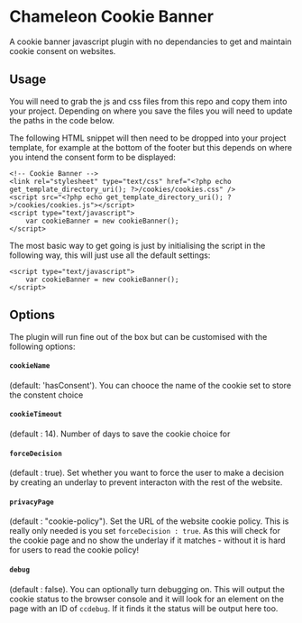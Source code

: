 # Chameleon Cookie Banner
A cookie banner javascript plugin with no dependancies to get and maintain cookie consent on websites. 


## Usage
You will need to grab the js and css files from this repo and copy them into your project. Depending on where you save the files you will need to update the paths in the code below.

The following HTML snippet will then need to be dropped into your project template, for example at the bottom of the footer but this depends on where you intend the consent form to be displayed:
```
<!-- Cookie Banner -->
<link rel="stylesheet" type="text/css" href="<?php echo get_template_directory_uri(); ?>/cookies/cookies.css" />
<script src="<?php echo get_template_directory_uri(); ?>/cookies/cookies.js"></script>
<script type="text/javascript">
	var cookieBanner = new cookieBanner();
</script>
```

The most basic way to get going is just by initialising the script in the following way, this will just use all the default settings:
```
<script type="text/javascript">
	var cookieBanner = new cookieBanner();
</script>
```

## Options
The plugin will run fine out of the box but can be customised with the following options: 

#### ```cookieName```
(default: 'hasConsent'). You can chooce the name of the cookie set to store the constent choice

#### ```cookieTimeout```
(default : 14). Number of days to save the cookie choice for

#### ```forceDecision```
(default : true). Set whether you want to force the user to make a decision by creating an underlay to prevent interacton with the rest of the website. 

#### ```privacyPage``` 
(default : "cookie-policy"). Set the URL of the website cookie policy. This is really only needed is you set ```forceDecision : true```. As this will check for the cookie page and no show the underlay if it matches - without it is hard for users to read the cookie policy!

#### ```debug```
(default : false). You can optionally turn debugging on. This will output the cookie status to the browser console and it will look for an element on the page with an ID of ```ccdebug```. If it finds it the status will be output here too.

